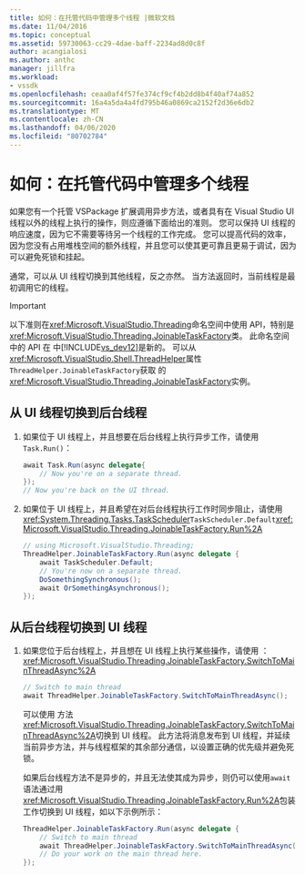 ```yaml
---
title: 如何：在托管代码中管理多个线程 |微软文档
ms.date: 11/04/2016
ms.topic: conceptual
ms.assetid: 59730063-cc29-4dae-baff-2234ad8d0c8f
author: acangialosi
ms.author: anthc
manager: jillfra
ms.workload:
- vssdk
ms.openlocfilehash: ceaa0af4f57fe374cf9cf4b2dd8b4f40af74a852
ms.sourcegitcommit: 16a4a5da4a4fd795b46a0869ca2152f2d36e6db2
ms.translationtype: MT
ms.contentlocale: zh-CN
ms.lasthandoff: 04/06/2020
ms.locfileid: "80702784"
---
```

# <a name="how-to-manage-multiple-threads-in-managed-code"></a>如何：在托管代码中管理多个线程
如果您有一个托管 VSPackage 扩展调用异步方法，或者具有在 Visual Studio UI 线程以外的线程上执行的操作，则应遵循下面给出的准则。 您可以保持 UI 线程的响应速度，因为它不需要等待另一个线程的工作完成。 您可以提高代码的效率，因为您没有占用堆栈空间的额外线程，并且您可以使其更可靠且更易于调试，因为可以避免死锁和挂起。

 通常，可以从 UI 线程切换到其他线程，反之亦然。 当方法返回时，当前线程是最初调用它的线程。

> [!IMPORTANT]
> 以下准则在<xref:Microsoft.VisualStudio.Threading>命名空间中使用 API，特别是<xref:Microsoft.VisualStudio.Threading.JoinableTaskFactory>类。 此命名空间中的 API 在 中[!INCLUDE[vs_dev12](../extensibility/includes/vs_dev12_md.md)]是新的。 可以从<xref:Microsoft.VisualStudio.Shell.ThreadHelper>属性`ThreadHelper.JoinableTaskFactory`获取 的<xref:Microsoft.VisualStudio.Threading.JoinableTaskFactory>实例。

## <a name="switch-from-the-ui-thread-to-a-background-thread"></a>从 UI 线程切换到后台线程

1. 如果位于 UI 线程上，并且想要在后台线程上执行异步工作，请使用`Task.Run()`：

    ```csharp
    await Task.Run(async delegate{
        // Now you're on a separate thread.
    });
    // Now you're back on the UI thread.

    ```

2. 如果位于 UI 线程上，并且希望在对后台线程执行工作时同步阻止，请使用<xref:System.Threading.Tasks.TaskScheduler>`TaskScheduler.Default`<xref:Microsoft.VisualStudio.Threading.JoinableTaskFactory.Run%2A>

    ```csharp
    // using Microsoft.VisualStudio.Threading;
    ThreadHelper.JoinableTaskFactory.Run(async delegate {
        await TaskScheduler.Default;
        // You're now on a separate thread.
        DoSomethingSynchronous();
        await OrSomethingAsynchronous();
    });
    ```

## <a name="switch-from-a-background-thread-to-the-ui-thread"></a>从后台线程切换到 UI 线程

1. 如果您位于后台线程上，并且想在 UI 线程上执行某些操作，请使用 ： <xref:Microsoft.VisualStudio.Threading.JoinableTaskFactory.SwitchToMainThreadAsync%2A>

    ```csharp
    // Switch to main thread
    await ThreadHelper.JoinableTaskFactory.SwitchToMainThreadAsync();
    ```

     可以使用 方法<xref:Microsoft.VisualStudio.Threading.JoinableTaskFactory.SwitchToMainThreadAsync%2A>切换到 UI 线程。 此方法将消息发布到 UI 线程，并延续当前异步方法，并与线程框架的其余部分通信，以设置正确的优先级并避免死锁。

     如果后台线程方法不是异步的，并且无法使其成为异步，则仍可以使用`await`语法通过用<xref:Microsoft.VisualStudio.Threading.JoinableTaskFactory.Run%2A>包装工作切换到 UI 线程，如以下示例所示：

    ```csharp
    ThreadHelper.JoinableTaskFactory.Run(async delegate {
        // Switch to main thread
        await ThreadHelper.JoinableTaskFactory.SwitchToMainThreadAsync();
        // Do your work on the main thread here.
    });
    ```
